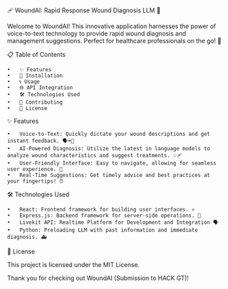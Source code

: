 🩹 WoundAI: Rapid Response Wound Diagnosis LLM 🌟

Welcome to WoundAI! This innovative application harnesses the power of voice-to-text technology to provide rapid wound diagnosis and management suggestions. Perfect for healthcare professionals on the go! 🚀

📋 Table of Contents

	•	✨ Features
	•	🔧 Installation
	•	📞 Usage
	•	🌐 API Integration
	•	🛠️ Technologies Used
	•	📝 Contributing
	•	📄 License

✨ Features

	•	Voice-to-Text: Quickly dictate your wound descriptions and get instant feedback. 🗣️➡️📝
	•	AI-Powered Diagnosis: Utilize the latest in language models to analyze wound characteristics and suggest treatments. 💡🩹
	•	User-Friendly Interface: Easy to navigate, allowing for seamless user experience. 📱
	•	Real-Time Suggestions: Get timely advice and best practices at your fingertips! ⏰

🛠️ Technologies Used

	•	React: Frontend framework for building user interfaces. ⚛️
	•	Express.js: Backend framework for server-side operations. 🚀
	•	Livekit API: Realtime Platform for Development and Integration 🗣️
	•	Python: Preloading LLM with past information and immediate diagnosis. 🚑

 📄 License
 
This project is licensed under the MIT License.

Thank you for checking out WoundAI (Submission to HACK GT)!

